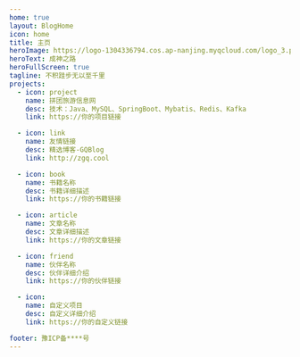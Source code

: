 ```yaml
---
home: true
layout: BlogHome
icon: home
title: 主页
heroImage: https://logo-1304336794.cos.ap-nanjing.myqcloud.com/logo_3.png
heroText: 成神之路
heroFullScreen: true
tagline: 不积跬步无以至千里
projects:
  - icon: project
    name: 拼团旅游信息网
    desc: 技术：Java、MySQL、SpringBoot、Mybatis、Redis、Kafka
    link: https://你的项目链接

  - icon: link
    name: 友情链接
    desc: 精选博客-GQBlog
    link: http://zgq.cool

  - icon: book
    name: 书籍名称
    desc: 书籍详细描述
    link: https://你的书籍链接

  - icon: article
    name: 文章名称
    desc: 文章详细描述
    link: https://你的文章链接

  - icon: friend
    name: 伙伴名称
    desc: 伙伴详细介绍
    link: https://你的伙伴链接

  - icon: 
    name: 自定义项目
    desc: 自定义详细介绍
    link: https://你的自定义链接

footer: 豫ICP备****号
---
```


